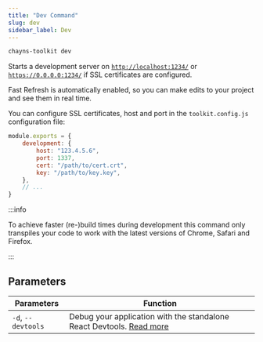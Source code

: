 ```yaml
---
title: "Dev Command"
slug: dev
sidebar_label: Dev
---
```


```bash
chayns-toolkit dev
```

Starts a development server on
[`http://localhost:1234/`](http://localhost:1234/) or
[`https://0.0.0.0:1234/`](https://0.0.0.0:1234/) if SSL certificates are
configured.

Fast Refresh is automatically enabled, so you can make edits to your project and
see them in real time.

You can configure SSL certificates, host and port in the `toolkit.config.js`
configuration file:

```js {3,4,5,6} title="/toolkit.config.js"
module.exports = {
    development: {
        host: "123.4.5.6",
        port: 1337,
        cert: "/path/to/cert.crt",
        key: "/path/to/key.key",
    },
    // ...
}
```

:::info

To achieve faster (re-)build times during development this command only
transpiles your code to work with the latest versions of Chrome, Safari and
Firefox.

:::

## Parameters

| Parameters         | Function                                                                                     |
| ------------------ | -------------------------------------------------------------------------------------------- |
| `-d`, `--devtools` | Debug your application with the standalone React Devtools. [Read more](../features/devtools) |
